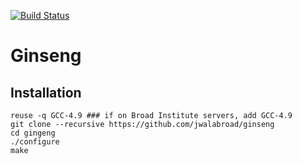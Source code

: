 [![Build Status](https://travis-ci.org/jwalabroad/ginseng.svg?branch=master)](https://travis-ci.org/jwalabroad/ginseng)

# Ginseng

Installation
------------

```
reuse -q GCC-4.9 ### if on Broad Institute servers, add GCC-4.9
git clone --recursive https://github.com/jwalabroad/ginseng
cd gingeng
./configure
make
```
